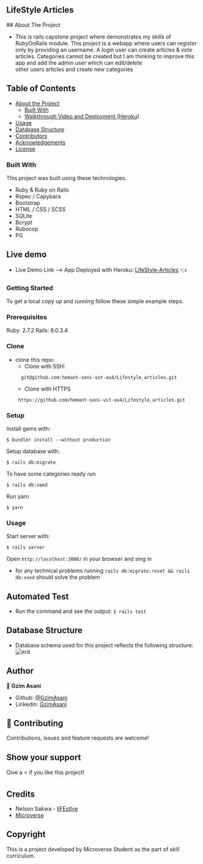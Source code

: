 ## LifeStyle Articles

  <p class="align-center">
## About The Project
  
* This is rails capstone project where demonstrates my skills of RubyOnRails module. 
This project is a webapp where users can register only by providing an username. A login user can create articles & vote     
articles. Categories cannot be created but I am thinking to improve this app and add the admin user which can edit/delete    
other   users articles and create new categories
## Table of Contents

* [About the Project](#about-the-project)
  * [Built With](#built-with)
  * [Walkthrough Video and Deployment (Heroku)](#walkthrough-video-and-deployment-(heroku))
* [Usage](#usage)
* [Database Structure](#database-structure)
* [Contributors](#contributors)
* [Acknowledgements](#acknowledgements)
* [License](#license)

### Built With
This project was built using these technologies.
* Ruby & Ruby on Rails
* Rspec / Capybara
* Bootstrap
* HTML / CSS / SCSS
* SQLite
* Bcrypt
* Rubocop
* PG

## Live demo
* Live Demo Link --> App Deployed with Heroku: [LifeStyle-Articles](https://dry-savannah-74700.herokuapp.com/) :point_left:

### Getting Started

To get a local copy up and running follow these simple example steps.

### Prerequisites

Ruby: 2.7.2
Rails: 6.0.3.4

### Clone
* clone this repo:
  - Clone with SSH:
  ```
    git@github.com:hemant-soni-vst-au4/Lifestyle_articles.git
  ```
  - Clone with HTTPS
  ```
   https://github.com/hemant-soni-vst-au4/Lifestyle_articles.git

### Setup

Install gems with:

```
$ bundler install --without production
```

Setup database with:

```
$ rails db:migrate
```

To have some categories ready run

```
$ rails db:seed
```

Run yarn

```
$ yarn
```

### Usage

Start server with:

```
$ rails server
```

Open `http://localhost:3000/` in your browser and sing in
- for any technical problems running ```rails db:migrate:reset && rails db:seed``` should solve the problem

 ## Automated Test

* Run the command and see the output: 
```$ rails test```

## Database Structure
 * Database schema used for this project reflects the following structure:
 ![erd](app/assets/images/erd.png)

## Author

👤 **Gzim Asani**
- Github: [@GzimAsani](https://github.com/GzimAsani)
- Linkedin: [GzimAsani](https://www.linkedin.com/in/gzim-asani-83390a17a/)

## 🤝 Contributing

Contributions, issues and feature requests are welcome!

## Show your support

Give a ⭐️ if you like this project!

## Credits
* Nelson Sakwa - [liFEstIye](https://www.behance.net/gallery/14554909/liFEsTlye-Mobile-version)
* [Microverse](https://www.microverse.org/)

## Copyright
This is a project developed by Microverse Student as the part of skill curriculum.
